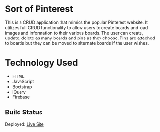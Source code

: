 # Sort of Pinterest
This is a CRUD application that mimics the popular Pinterest website. It utilizes full CRUD functionality to allow users to create boards and load images and information to their various boards. The user can create, update, delete as many boards and pins as they choose. Pins are attached to boards but they can be moved to alternate boards if the user wishes.

# Technology Used
 - HTML
 - JavaScript
 - Bootstrap
 - jQuery
 - Firebase

## Build Status
Deployed:
 [Live Site](https://fir-pinterest-7f6a3.web.app)
